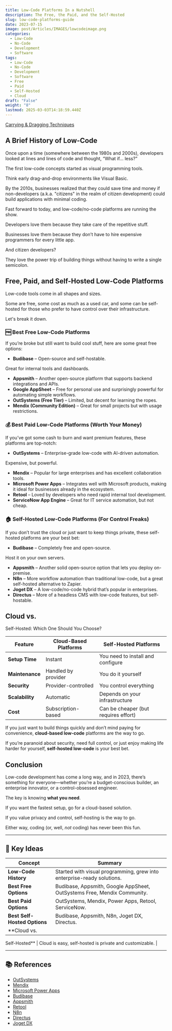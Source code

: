 ```yaml
---
title: Low-Code Platforms In a Nutshell
description: The Free, the Paid, and the Self-Hosted
slug: low-code-platforms-guide
date: 2023-07-15
image: post/Articles/IMAGES/lowcodeimage.png
categories:
  - Low-Code
  - No-Code
  - Development
  - Software
tags:
  - Low-Code
  - No-Code
  - Development
  - Software
  - Free
  - Paid
  - Self-Hosted
  - Cloud
draft: "False"
weight: "8"
lastmod: 2025-03-03T14:18:59.440Z
---
```

[Carrying & Dragging Techniques](https://www.offgridweb.com/preparation/carrying-dragging-techniques-lets-get-carried-away/)

<!--
# Low-Code Platforms: A No-Nonsense Guide to the Best Free, Paid, and Self-Hosted Options in 2023
-->

## A Brief History of Low-Code

Once upon a time (somewhere between the 1980s and 2000s), developers looked at lines and lines of code and thought, “What if… less?”

The first low-code concepts started as visual programming tools.

Think early drag-and-drop environments like Visual Basic.

By the 2010s, businesses realized that they could save time and money if non-developers (a.k.a. "citizens" in the realm of citizen development) could build applications with minimal coding.

Fast forward to today, and low-code/no-code platforms are running the show.

Developers love them because they take care of the repetitive stuff.

Businesses love them because they don’t have to hire expensive programmers for every little app.

And citizen developers?

They love the power trip of building things without having to write a single semicolon.

## Free, Paid, and Self-Hosted Low-Code Platforms

Low-code tools come in all shapes and sizes.

Some are free, some cost as much as a used car, and some can be self-hosted for those who prefer to have control over their infrastructure.

Let's break it down.

### 🆓 Best Free Low-Code Platforms

If you’re broke but still want to build cool stuff, here are some great free options:

* **Budibase** – Open-source and self-hostable.

Great for internal tools and dashboards.

* **Appsmith** – Another open-source platform that supports backend integrations and APIs.
* **Google AppSheet** – Free for personal use and surprisingly powerful for automating simple workflows.
* **OutSystems (Free Tier)** – Limited, but decent for learning the ropes.
* **Mendix (Community Edition)** – Great for small projects but with usage restrictions.

### 💰 Best Paid Low-Code Platforms (Worth Your Money)

If you’ve got some cash to burn and want premium features, these platforms are top-notch:

* **OutSystems** – Enterprise-grade low-code with AI-driven automation.

Expensive, but powerful.

* **Mendix** – Popular for large enterprises and has excellent collaboration tools.
* **Microsoft Power Apps** – Integrates well with Microsoft products, making it ideal for businesses already in the ecosystem.
* **Retool** – Loved by developers who need rapid internal tool development.
* **ServiceNow App Engine** – Great for IT service automation, but not cheap.

### 🏠 Self-Hosted Low-Code Platforms (For Control Freaks)

If you don’t trust the cloud or just want to keep things private, these self-hosted platforms are your best bet:

* **Budibase** – Completely free and open-source.

Host it on your own servers.

* **Appsmith** – Another solid open-source option that lets you deploy on-premise.
* **N8n** – More workflow automation than traditional low-code, but a great self-hosted alternative to Zapier.
* **Joget DX** – A low-code/no-code hybrid that’s popular in enterprises.
* **Directus** – More of a headless CMS with low-code features, but self-hostable.

## Cloud vs.

Self-Hosted: Which One Should You Choose?

| Feature         | Cloud-Based Platforms | Self-Hosted Platforms                |
| --------------- | --------------------- | ------------------------------------ |
| **Setup Time**  | Instant               | You need to install and configure    |
| **Maintenance** | Handled by provider   | You do it yourself                   |
| **Security**    | Provider-controlled   | You control everything               |
| **Scalability** | Automatic             | Depends on your infrastructure       |
| **Cost**        | Subscription-based    | Can be cheaper (but requires effort) |

If you just want to build things quickly and don’t mind paying for convenience, **cloud-based low-code** platforms are the way to go.

If you’re paranoid about security, need full control, or just enjoy making life harder for yourself, **self-hosted low-code** is your best bet.

## Conclusion

Low-code development has come a long way, and in 2023, there’s something for everyone—whether you’re a budget-conscious builder, an enterprise innovator, or a control-obsessed engineer.

The key is knowing **what you need**.

If you want the fastest setup, go for a cloud-based solution.

If you value privacy and control, self-hosting is the way to go.

Either way, coding (or, well, *not* coding) has never been this fun.

***

## 🔑 Key Ideas

| Concept                      | Summary                                                                 |
| ---------------------------- | ----------------------------------------------------------------------- |
| **Low-Code History**         | Started with visual programming, grew into enterprise-ready solutions.  |
| **Best Free Options**        | Budibase, Appsmith, Google AppSheet, OutSystems Free, Mendix Community. |
| **Best Paid Options**        | OutSystems, Mendix, Power Apps, Retool, ServiceNow.                     |
| **Best Self-Hosted Options** | Budibase, Appsmith, N8n, Joget DX, Directus.                            |
| \*\*Cloud vs.                |                                                                         |

Self-Hosted\*\* | Cloud is easy, self-hosted is private and customizable. |

***

## 📚 References

* [OutSystems](https://www.outsystems.com/)
* [Mendix](https://www.mendix.com/)
* [Microsoft Power Apps](https://powerapps.microsoft.com/)
* [Budibase](https://budibase.com/)
* [Appsmith](https://www.appsmith.com/)
* [Retool](https://retool.com/)
* [N8n](https://n8n.io/)
* [Directus](https://directus.io/)
* [Joget DX](https://www.joget.org/)
